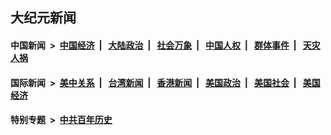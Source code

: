 ## 大纪元新闻

#### 中国新闻 &nbsp;>&nbsp; [中国经济](indexes/ncid283/README.md?02180445) &nbsp;| &nbsp; [大陆政治](indexes/ncid277/README.md?02180445) &nbsp;| &nbsp; [社会万象](indexes/ncid282/README.md?02180445) &nbsp;| &nbsp; [中国人权](indexes/ncid278/README.md?02180445) &nbsp;| &nbsp; [群体事件](indexes/ncid279/README.md?02180445) &nbsp;| &nbsp; [天灾人祸](indexes/ncid280/README.md?02180445)

#### 国际新闻 &nbsp;>&nbsp; [美中关系](indexes/nf1412576/README.md?02180445) &nbsp;| &nbsp; [台湾新闻](indexes/ncid1349361/README.md?02180445) &nbsp;| &nbsp; [香港新闻](indexes/ncid1349362/README.md?02180445) &nbsp;| &nbsp; [美国政治](indexes/ncid1078159/README.md?02180445) &nbsp;| &nbsp; [美国社会](indexes/ncid1078160/README.md?02180445) &nbsp;| &nbsp; [美国经济](indexes/ncid1078158/README.md?02180445)

#### 特别专题 &nbsp;>&nbsp; [中共百年历史](https://github.com/epoch-news/epoch-special/blob/master/README.md?02180445)  
